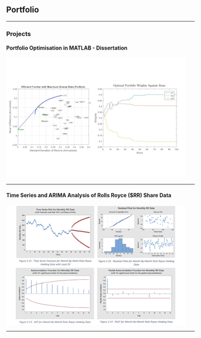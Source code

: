 ## Portfolio

---

### Projects 

#### Portfolio Optimisation in MATLAB - Dissertation
<img src="images/dummy_thumbnailFYP.jpg?raw=true"/>

---
#### Time Series and ARIMA Analysis of Rolls Royce ($RR) Share Data
<img src="images/dummy_thumbnailRR.jpg?raw=true"/>

---
<!--[Project 3 Title](http://example.com/)
<!--<img src="images/dummy_thumbnail.jpg?raw=true"/>

---

### Work in Progress...

<!-- - [Project 1 Title](http://example.com/)
<!-- - [Project 2 Title](http://example.com/)
<!-- - [Project 3 Title](http://example.com/)
<!-- - [Project 4 Title](http://example.com/)
<!-- - [Project 5 Title](http://example.com/)

---




---
<p style="font-size:11px">Page template forked from <a href="https://github.com/evanca/quick-portfolio">evanca</a></p>
<!-- Remove above link if you don't want to attibute -->
